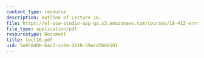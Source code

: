 ```yaml
---
content_type: resource
description: Outline of Lecture 16.
file: https://ol-ocw-studio-app-qa.s3.amazonaws.com/courses/18-413-error-correcting-codes-laboratory-spring-2004/5e058d0b6ac3cc6e211059acd2b66501_lect16.pdf
file_type: application/pdf
resourcetype: Document
title: lect16.pdf
uid: 5e058d0b-6ac3-cc6e-2110-59acd2b66501
---
```

